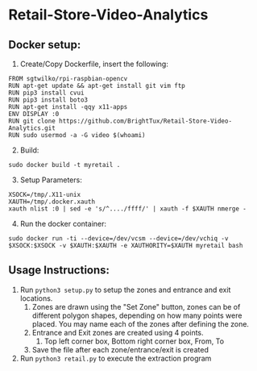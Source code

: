 # Retail-Store-Video-Analytics

## Docker setup:
1. Create/Copy Dockerfile, insert the following:

```
FROM sgtwilko/rpi-raspbian-opencv
RUN apt-get update && apt-get install git vim ftp
RUN pip3 install cvui
RUN pip3 install boto3
RUN apt-get install -qqy x11-apps
ENV DISPLAY :0
RUN git clone https://github.com/BrightTux/Retail-Store-Video-Analytics.git
RUN sudo usermod -a -G video $(whoami)
```


2. Build:

```
sudo docker build -t myretail .
```

3. Setup Parameters:
```
XSOCK=/tmp/.X11-unix
XAUTH=/tmp/.docker.xauth
xauth nlist :0 | sed -e 's/^..../ffff/' | xauth -f $XAUTH nmerge -
```

4. Run the docker container:
```
sudo docker run -ti --device=/dev/vcsm --device=/dev/vchiq -v $XSOCK:$XSOCK -v $XAUTH:$XAUTH -e XAUTHORITY=$XAUTH myretail bash
```

## Usage Instructions:
1. Run `python3 setup.py` to setup the zones and entrance and exit locations.
	1. Zones are drawn using the "Set Zone" button, zones can be of
	different polygon shapes, depending on how many points were placed. You
	may name each of the zones after defining the zone.
	2. Entrance and Exit zones are created using 4 points.
		1. Top left corner box, Bottom right corner box, From, To
	3. Save the file after each zone/entrance/exit is created
2. Run `python3 retail.py` to execute the extraction program
